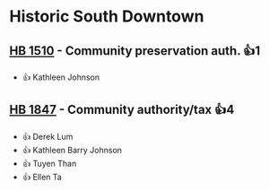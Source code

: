 # Historic South Downtown

## [HB 1510](/bill/2023-24/hb/1510/) - Community preservation auth. 👍1  
* 👍 Kathleen Johnson

## [HB 1847](/bill/2023-24/hb/1847/) - Community authority/tax 👍4  
* 👍 Derek Lum
* 👍 Kathleen Barry Johnson
* 👍 Tuyen Than
* 👍 Ellen Ta